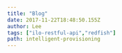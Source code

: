 ```yaml
---
title: "Blog"
date: 2017-11-22T18:48:50.155Z
author: Lee 
tags: ["ilo-restful-api","redfish"]
path: intelligent-provisioning
---
```

